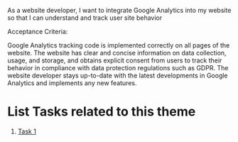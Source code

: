 As a website developer, I want to integrate Google Analytics into my website so that I can understand and track
user site behavior


Acceptance Criteria:

Google Analytics tracking code is implemented correctly on all pages of the website.
The website has clear and concise information on data collection, usage, and storage, and obtains explicit consent from 
users to track their behavior in compliance with data protection regulations such as GDPR.
The website developer stays up-to-date with the latest developments in Google Analytics and implements any new features.

# List Tasks related to this theme
1. [Task 1](documentation/templates/theme/initiatives/epics/stories/tasks/task_template.md)